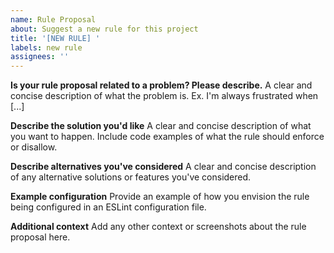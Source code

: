 ```yaml
---
name: Rule Proposal
about: Suggest a new rule for this project
title: '[NEW RULE] '
labels: new rule
assignees: ''
---
```


**Is your rule proposal related to a problem? Please describe.**
A clear and concise description of what the problem is. Ex. I'm always frustrated when [...]

**Describe the solution you'd like**
A clear and concise description of what you want to happen. Include code examples of what the rule should enforce or disallow.

**Describe alternatives you've considered**
A clear and concise description of any alternative solutions or features you've considered.

**Example configuration**
Provide an example of how you envision the rule being configured in an ESLint configuration file.

**Additional context**
Add any other context or screenshots about the rule proposal here.
